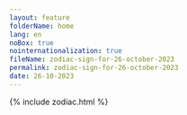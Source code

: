 ```yaml
---
layout: feature
folderName: home
lang: en
noBox: true
nointernationalization: true
fileName: zodiac-sign-for-26-october-2023
permalink: zodiac-sign-for-26-october-2023
date: 26-10-2023
---
```

{% include zodiac.html %}
